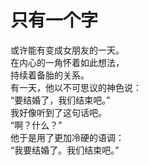 # 只有一个字

或许能有变成女朋友的一天。\
在内心的一角怀着如此想法，\
持续着备胎的关系。\
有一天，他以不可思议的神色说：\
“要结婚了，我们结束吧。”\
我好像听到了这句话吧。\
“啊？什么？”\
他于是用了更加冷硬的语调：\
“我要结婚了。我们结束吧。”
